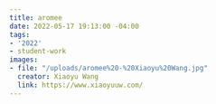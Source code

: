 ```yaml
---
title: aromee
date: 2022-05-17 19:13:00 -04:00
tags:
- '2022'
- student-work
images:
- file: "/uploads/aromee%20-%20Xiaoyu%20Wang.jpg"
  creator: Xiaoyu Wang
  link: https://www.xiaoyuuw.com/
---
```



